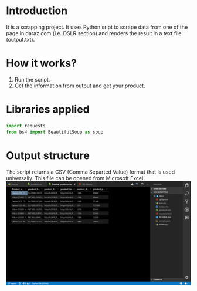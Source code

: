 # Introduction
It is a scrapping project. It uses Python sript to scrape data from one of the page in daraz.com (i.e. DSLR section) and renders the result in a text file (output.txt).

# How it works?
1. Run the script.
2. Get the information from output and get your product.

# Libraries applied
```python
import requests
from bs4 import BeautifulSoup as soup
```

# Output structure
The script returns a CSV (Comma Separted Value) format that is used universally. This file can be opened from Microsoft Excel.
![Output Screenshot](docs/scr1.png)